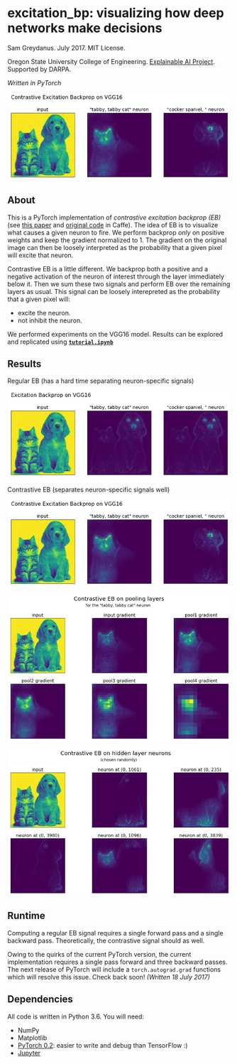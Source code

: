 excitation_bp: visualizing how deep networks make decisions
=======
Sam Greydanus. July 2017. MIT License.

Oregon State University College of Engineering. [Explainable AI Project](http://twitter.com/DARPA/status/872547502616182785). Supported by DARPA.

_Written in PyTorch_

![vgg16-contrast-eb.png](static/vgg16-contrast-eb.png)

About
--------
This is a PyTorch implementation of _contrastive excitation backprop (EB)_ (see [this paper](https://arxiv.org/abs/1608.00507) and [original code](https://github.com/jimmie33/Caffe-ExcitationBP) in Caffe). The idea of EB is to visualize what causes a given neuron to fire. We perform backprop _only_ on positive weights and keep the gradient normalized to 1. The gradient on the original image can then be loosely interpreted as the probability that a given pixel will excite that neuron.

Contrastive EB is a little different. We backprop both a positive and a negative activation of the neuron of interest through the layer immediately below it. Then we sum these two signals and perform EB over the remaining layers as usual. This signal can be loosely interepreted as the probability that a given pixel will:

* excite the neuron.
* not inhibit the neuron.

We performed experiments on the VGG16 model. Results can be explored and replicated using [**`tutorial.ipynb`**](https://nbviewer.jupyter.org/github/greydanus/excitation_bp/blob/master/tutorial.ipynb)

Results
--------

Regular EB (has a hard time separating neuron-specific signals)

![vgg16-eb.png](static/vgg16-eb.png)

Contrastive EB (separates neuron-specific signals well)

![vgg16-contrast-eb.png](static/vgg16-contrast-eb.png)

![vgg16-pooling-eb.png](static/vgg16-pooling-eb.png)

![vgg16-hidden-eb.png](static/vgg16-hidden-eb.png)

Runtime
--------

Computing a regular EB signal requires a single forward pass and a single backward pass. Theoretically, the contrastive signal should as well.

Owing to the quirks of the current PyTorch version, the current implementation requires a single pass forward and three backward passes. The next release of PyTorch will include a `torch.autograd.grad` functions which will resolve this issue. Check back soon! _(Written 18 July 2017)_

Dependencies
--------
All code is written in Python 3.6. You will need:

 * NumPy
 * Matplotlib
 * [PyTorch 0.2](http://pytorch.org/): easier to write and debug than TensorFlow :)
 * [Jupyter](https://jupyter.org/)
